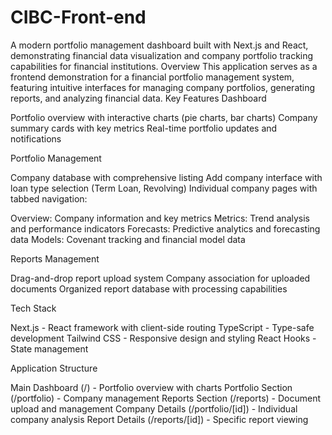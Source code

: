 # CIBC-Front-end
A modern portfolio management dashboard built with Next.js and React, demonstrating financial data visualization and company portfolio tracking capabilities for financial institutions.
Overview
This application serves as a frontend demonstration for a financial portfolio management system, featuring intuitive interfaces for managing company portfolios, generating reports, and analyzing financial data.
Key Features
Dashboard

Portfolio overview with interactive charts (pie charts, bar charts)
Company summary cards with key metrics
Real-time portfolio updates and notifications

Portfolio Management

Company database with comprehensive listing
Add company interface with loan type selection (Term Loan, Revolving)
Individual company pages with tabbed navigation:

Overview: Company information and key metrics
Metrics: Trend analysis and performance indicators
Forecasts: Predictive analytics and forecasting data
Models: Covenant tracking and financial model data



Reports Management

Drag-and-drop report upload system
Company association for uploaded documents
Organized report database with processing capabilities

Tech Stack

Next.js - React framework with client-side routing
TypeScript - Type-safe development
Tailwind CSS - Responsive design and styling
React Hooks - State management

Application Structure

Main Dashboard (/) - Portfolio overview with charts
Portfolio Section (/portfolio) - Company management
Reports Section (/reports) - Document upload and management
Company Details (/portfolio/[id]) - Individual company analysis
Report Details (/reports/[id]) - Specific report viewing
